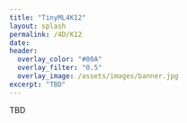 ```yaml
---
title: "TinyML4K12"
layout: splash
permalink: /4D/K12
date: 
header:
  overlay_color: "#00A"
  overlay_filter: "0.5"
  overlay_image: /assets/images/banner.jpg
excerpt: "TBD"
---
```


TBD